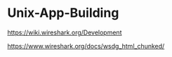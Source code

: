 # Unix-App-Building
https://wiki.wireshark.org/Development

https://www.wireshark.org/docs/wsdg_html_chunked/
